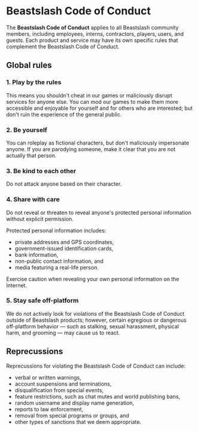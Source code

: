 # Beastslash Code of Conduct
The **Beastslash Code of Conduct** applies to all Beastslash community members, including employees, interns, contractors, players, users, and guests. Each product and service may have its own specific rules that complement the Beastslash Code of Conduct.

## Global rules
### 1. Play by the rules
This means you shouldn't cheat in our games or maliciously disrupt services for anyone else. You can mod our games to make them more accessible and enjoyable for yourself and for others who are interested; but don't ruin the experience of the general public. 

### 2. Be yourself
You can roleplay as fictional characters, but don't maliciously impersonate anyone. If you are parodying someone, make it clear that you are not actually that person.

### 3. Be kind to each other
Do not attack anyone based on their character.

### 4. Share with care
Do not reveal or threaten to reveal anyone's protected personal information without explicit permission.

Protected personal information includes:
* private addresses and GPS coordinates,
* government-issued identification cards,
* bank information,
* non-public contact information, and
* media featuring a real-life person.

Exercise caution when revealing your own personal information on the Internet.

### 5. Stay safe off-platform
We do not actively look for violations of the Beastslash Code of Conduct outside of Beastslash products; however, certain egregious or dangerous off-platform behavior — such as stalking, sexual harassment, physical harm, and grooming — may cause us to react. 

## Reprecussions
Reprecussions for violating the Beastslash Code of Conduct can include:
* verbal or written warnings,
* account suspensions and terminations,
* disqualification from special events,
* feature restrictions, such as chat mutes and world publishing bans,
* random username and display name generation,
* reports to law enforcement,
* removal from special programs or groups, and
* other types of sanctions that we deem appropriate.
